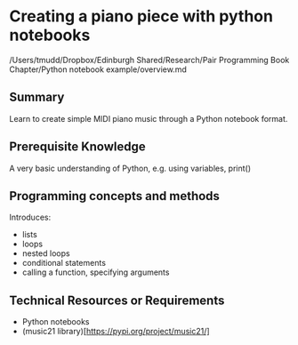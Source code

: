 # Creating a piano piece with python notebooks
/Users/tmudd/Dropbox/Edinburgh Shared/Research/Pair Programming Book Chapter/Python notebook example/overview.md
## Summary
Learn to create simple MIDI piano music through a Python notebook format.

## Prerequisite Knowledge
A very basic understanding of Python, e.g. using variables, print()

## Programming concepts and methods

Introduces:
 - lists
 - loops
 - nested loops
 - conditional statements
 - calling a function, specifying arguments


## Technical Resources or Requirements
 - Python notebooks
 - (music21 library)[https://pypi.org/project/music21/]